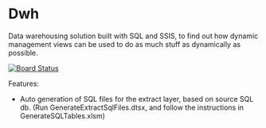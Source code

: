 # Dwh
Data warehousing solution built with SQL and SSIS, to find out how dynamic management views can be used to do as much stuff as dynamically as possible.

[![Board Status](https://dev.azure.com/mhthorup/0fdbee33-c64f-4e32-b811-aa92690f58d0/000ce5b4-412d-44eb-9b2f-f2333cab2bc6/_apis/work/boardbadge/f765f873-a768-4624-812f-d2b62fa1f8f1)](https://dev.azure.com/mhthorup/0fdbee33-c64f-4e32-b811-aa92690f58d0/_boards/board/t/000ce5b4-412d-44eb-9b2f-f2333cab2bc6/Microsoft.RequirementCategory)


Features: 
- Auto generation of SQL files for the extract layer, based on source SQL db. (Run GenerateExtractSqlFiles.dtsx, and follow the instructions in GenerateSQLTables.xlsm) 
